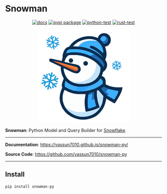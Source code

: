 # Snowman

<!-- --8<-- [start:badges] -->
<p align="center">
    <a href="https://yassun7010.github.io/snowman-py/"><img alt="docs" src="https://github.com/yassun7010/snowman-py/actions/workflows/docs.yml/badge.svg"></a>
    <a href="https://pypi.org/project/snowman-py"><img alt="pypi package" src="https://badge.fury.io/py/snowman-py.svg"></a>
    <a href="https://github.com/yassun7010/snowman-py/actions"><img alt="python-test" src="https://github.com/yassun7010/snowman-py/actions/workflows/ci_python.yml/badge.svg"></a>
    <a href="https://github.com/yassun7010/snowman-py/actions"><img alt="rust-test" src="https://github.com/yassun7010/snowman-py/actions/workflows/ci_rust.yml/badge.svg"></a>
</p>
<!-- --8<-- [end:badges] -->

<p align="center">
    <img alt="logo" src="https://raw.githubusercontent.com/yassun7010/snowman-py/main/docs/images/logo.svg" width="300" />
</p>


**Snowman**: Python Model and Query Builder for [Snowflake](https://www.snowflake.com/).

---

**Documentation**: <a href="https://yassun7010.github.io/snowman-py/" target="_blank">https://yassun7010.github.io/snowman-py/</a>

**Source Code**: <a href="https://github.com/yassun7010/snowman-py" target="_blank">https://github.com/yassun7010/snowman-py</a>

---

## Install

```sh
pip install snowman-py
```
